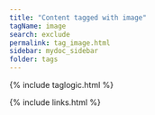 ```yaml
---
title: "Content tagged with image"
tagName: image
search: exclude
permalink: tag_image.html
sidebar: mydoc_sidebar
folder: tags
---
```

{% include taglogic.html %}

{% include links.html %}
